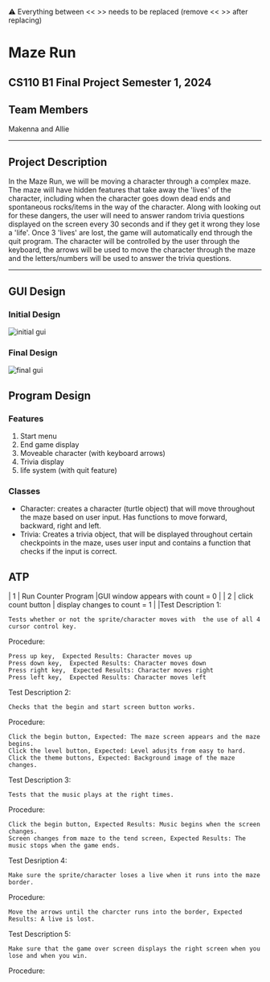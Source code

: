 
:warning: Everything between << >> needs to be replaced (remove << >> after replacing)

# Maze Run
## CS110 B1 Final Project  Semester 1, 2024

## Team Members

Makenna and Allie

***

## Project Description

In the Maze Run, we will be moving a character through a complex maze. The maze will have hidden features that take away the 'lives' of the character, including when the character goes down dead ends and spontaneous rocks/items in the way of the character. Along with looking out for these dangers, the user will need to answer random trivia questions displayed on the screen every 30 seconds and if they get it wrong they lose a 'life'. Once 3 'lives' are lost, the game will automatically end through the quit program. The character will be controlled by the user through the keyboard, the arrows will be used to move the character through the maze and the letters/numbers will be used to answer the trivia questions.

***    

## GUI Design

### Initial Design

![initial gui](assets/gui.jpg)

### Final Design

![final gui](assets/finalgui.jpg)

## Program Design

### Features

1. Start menu
2. End game display
3. Moveable character (with keyboard arrows)
4. Trivia display
5. life system (with quit feature)

### Classes

- Character: creates a character (turtle object) that will move throughout the maze based on user input. Has functions to move
forward, backward, right and left.
- Trivia: Creates a trivia object, that will be displayed throughout certain checkpoints in the maze, uses user input and contains a function that checks if the input is correct. 

## ATP


|  1                   | Run Counter Program  |GUI window appears with count = 0  |
|  2                   | click count button   | display changes to count = 1      |
|Test Description 1:   

    Tests whether or not the sprite/character moves with  the use of all 4 cursor control key.

Procedure:

    Press up key,  Expected Results: Character moves up
    Press down key,  Expected Results: Character moves down
    Press right key,  Expected Results: Character moves right
    Press left key,  Expected Results: Character moves left

Test Description 2:   

    Checks that the begin and start screen button works.

Procedure:

    Click the begin button, Expected: The maze screen appears and the maze begins.
    Click the level button, Expected: Level adusjts from easy to hard. 
    Click the theme buttons, Expected: Background image of the maze changes.

Test Description 3: 

    Tests that the music plays at the right times.

Procedure:

    Click the begin button, Expected Results: Music begins when the screen changes.
    Screen changes from maze to the tend screen, Expected Results: The music stops when the game ends.

Test Desription 4:

    Make sure the sprite/character loses a live when it runs into the maze border.

Procedure:

    Move the arrows until the charcter runs into the border, Expected Results: A live is lost. 

Test Description 5:

    Make sure that the game over screen displays the right screen when you lose and when you win. 

Procedure:

    

